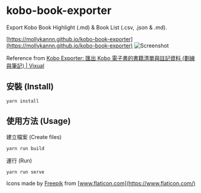 # kobo-book-exporter

Export Kobo Book Highlight (.md) & Book List (.csv, .json & .md).

[https://mollykannn.github.io/kobo-book-exporter](https://mollykannn.github.io/kobo-book-exporter)
![Screenshot](https://mollykannn.github.io/kobo-book-exporter/img/screenshot.png)

Reference from [Kobo Exporter: 匯出 Kobo 電子書的書籍清單與註記資料 (劃線與筆記) | Vixual](http://www.vixual.net/blog/archives/117)

## 安裝 (Install)

```shell
yarn install
```

## 使用方法 (Usage)

建立檔案 (Create files)
```shell
yarn run build
```

運行 (Run)
```shell
yarn run serve
```

Icons made by [Freepik](https://www.freepik.com) from [www.flaticon.com](https://www.flaticon.com/)